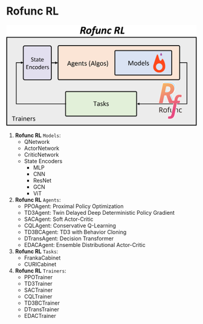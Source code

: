 # Rofunc RL

![](../../../doc/img/RofuncRL.png)

1. **Rofunc RL** `Models`:
    - QNetwork
    - ActorNetwork
    - CriticNetwork
    - State Encoders
      - MLP
      - CNN
      - ResNet
      - GCN
      - ViT
2. **Rofunc RL** `Agents`:
    - PPOAgent: Proximal Policy Optimization
    - TD3Agent: Twin Delayed Deep Deterministic Policy Gradient
    - SACAgent: Soft Actor-Critic
    - CQLAgent: Conservative Q-Learning
    - TD3BCAgent: TD3 with Behavior Cloning
    - DTransAgent: Decision Transformer
    - EDACAgent: Ensemble Distributional Actor-Critic
3. **Rofunc RL** `Tasks`:
    - FrankaCabinet
    - CURICabinet
4. **Rofunc RL** `Trainers`:
    - PPOTrainer
    - TD3Trainer
    - SACTrainer
    - CQLTrainer
    - TD3BCTrainer
    - DTransTrainer
    - EDACTrainer